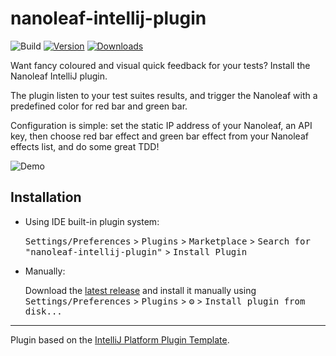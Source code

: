 # nanoleaf-intellij-plugin

![Build](https://github.com/tiste/nanoleaf-intellij-plugin/workflows/Build/badge.svg)
[![Version](https://img.shields.io/jetbrains/plugin/v/PLUGIN_ID.svg)](https://plugins.jetbrains.com/plugin/PLUGIN_ID)
[![Downloads](https://img.shields.io/jetbrains/plugin/d/PLUGIN_ID.svg)](https://plugins.jetbrains.com/plugin/PLUGIN_ID)

<!-- Plugin description -->
Want fancy coloured and visual quick feedback for your tests? Install the Nanoleaf IntelliJ plugin.

The plugin listen to your test suites results, and trigger the Nanoleaf with a predefined color for red bar and green
bar.

Configuration is simple: set the static IP address of your Nanoleaf, an API key, then choose red bar effect and green
bar effect from your Nanoleaf effects list, and do some great TDD!
<!-- Plugin description end -->

![Demo](/assets/demo.gif)

## Installation

- Using IDE built-in plugin system:

  <kbd>Settings/Preferences</kbd> > <kbd>Plugins</kbd> > <kbd>Marketplace</kbd> > <kbd>Search for
  "nanoleaf-intellij-plugin"</kbd> >
  <kbd>Install Plugin</kbd>

- Manually:

  Download the [latest release](https://github.com/tiste/nanoleaf-intellij-plugin/releases/latest) and install it
  manually using
  <kbd>Settings/Preferences</kbd> > <kbd>Plugins</kbd> > <kbd>⚙️</kbd> > <kbd>Install plugin from disk...</kbd>

---
Plugin based on the [IntelliJ Platform Plugin Template][template].

[template]: https://github.com/JetBrains/intellij-platform-plugin-template
